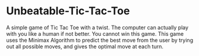 # Unbeatable-Tic-Tac-Toe
A simple game of Tic Tac Toe with a twist. The computer can actually play with you like a human if not better. You cannot win this game. 
This game uses the Minimax Algorithm to predict the best move from the user by trying out all possible moves, and gives the optimal move at each turn. 
